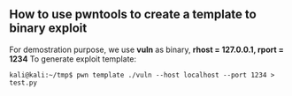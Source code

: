 ## How to use pwntools to create a template to binary exploit    
     
For demostration purpose, we use **vuln** as binary, **rhost = 127.0.0.1, rport = 1234**
To generate exploit template:   
````
kali@kali:~/tmp$ pwn template ./vuln --host localhost --port 1234 > test.py
````

